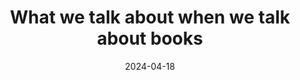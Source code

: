 ---
layout: post
excerpt_separator: <!--more-->
title: What we talk about when we talk about books
description: My book list
permalink: what-we-talk-about-when-we-talk-about-books/
date: 2024-04-18
---